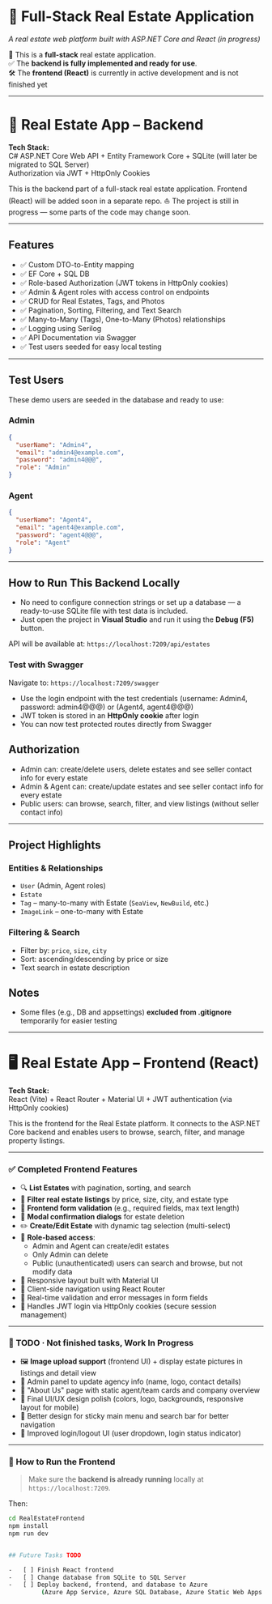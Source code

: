 # 🏡 Full-Stack Real Estate Application

_A real estate web platform built with ASP.NET Core and React (in progress)_

🚧 This is a **full-stack** real estate application.  
 ✅ The **backend is fully implemented and ready for use**.  
 🛠️ The **frontend (React)** is currently in active development and is not finished yet

---

# 🏣 Real Estate App – Backend

**Tech Stack:**  
C# ASP.NET Core Web API + Entity Framework Core + SQLite (will later be migrated to SQL Server)  
Authorization via JWT + HttpOnly Cookies

This is the backend part of a full-stack real estate application. Frontend (React) will be added soon in a separate repo.
⛵ The project is still in progress — some parts of the code may change soon.

---

## Features

- ✅ Custom DTO-to-Entity mapping
- ✅ EF Core + SQL DB
- ✅ Role-based Authorization (JWT tokens in HttpOnly cookies)
- ✅ Admin & Agent roles with access control on endpoints
- ✅ CRUD for Real Estates, Tags, and Photos
- ✅ Pagination, Sorting, Filtering, and Text Search
- ✅ Many-to-Many (Tags), One-to-Many (Photos) relationships
- ✅ Logging using Serilog
- ✅ API Documentation via Swagger
- ✅ Test users seeded for easy local testing

---

## Test Users

These demo users are seeded in the database and ready to use:

### Admin

```json
{
  "userName": "Admin4",
  "email": "admin4@example.com",
  "password": "admin4@@@",
  "role": "Admin"
}
```

### Agent

```json
{
  "userName": "Agent4",
  "email": "agent4@example.com",
  "password": "agent4@@@",
  "role": "Agent"
}
```

---

## How to Run This Backend Locally

- No need to configure connection strings or set up a database — a ready-to-use SQLite file with test data is included.
- Just open the project in **Visual Studio** and run it using the **Debug (F5)** button.

API will be available at: `https://localhost:7209/api/estates`

### Test with Swagger

Navigate to: `https://localhost:7209/swagger`

- Use the login endpoint with the test credentials (username: Admin4, password: admin4@@@) or (Agent4, agent4@@@)
- JWT token is stored in an **HttpOnly cookie** after login
- You can now test protected routes directly from Swagger

## Authorization

- Admin can: create/delete users, delete estates and see seller contact info for every estate
- Admin & Agent can: create/update estates and see seller contact info for every estate
- Public users: can browse, search, filter, and view listings (without seller contact info)

---

## Project Highlights

### Entities & Relationships

- `User` (Admin, Agent roles)
- `Estate`
- `Tag` – many-to-many with Estate (`SeaView`, `NewBuild`, etc.)
- `ImageLink` – one-to-many with Estate

### Filtering & Search

- Filter by: `price`, `size`, `city`
- Sort: ascending/descending by price or size
- Text search in estate description

## Notes

- Some files (e.g., DB and appsettings) **excluded from .gitignore** temporarily for easier testing

---

# 🖥️ Real Estate App – Frontend (React)

**Tech Stack:**  
React (Vite) + React Router + Material UI + JWT authentication (via HttpOnly cookies)

This is the frontend for the Real Estate platform. It connects to the ASP.NET Core backend and enables users to browse, search, filter, and manage property listings.

---

### ✅ Completed Frontend Features

- 🔍 **List Estates** with pagination, sorting, and search
- 🎯 **Filter real estate listings** by price, size, city, and estate type
- 🧾 **Frontend form validation** (e.g., required fields, max text length)
- 🧠 **Modal confirmation dialogs** for estate deletion
- ✏️ **Create/Edit Estate** with dynamic tag selection (multi-select)
- 👥 **Role-based access**:
  - Admin and Agent can create/edit estates
  - Only Admin can delete
  - Public (unauthenticated) users can search and browse, but not modify data
- 💅 Responsive layout built with Material UI
- 🔄 Client-side navigation using React Router
- 💬 Real-time validation and error messages in form fields
- 🔐 Handles JWT login via HttpOnly cookies (secure session management)

---

### 🚧 TODO · Not finished tasks, Work In Progress

- 🖼️ **Image upload support** (frontend UI) + display estate pictures in listings and detail view
- 🧾 Admin panel to update agency info (name, logo, contact details)
- 🧠 "About Us" page with static agent/team cards and company overview
- 📱 Final UI/UX design polish (colors, logo, backgrounds, responsive layout for mobile)
- 🧱 Better design for sticky main menu and search bar for better navigation
- 🔄 Improved login/logout UI (user dropdown, login status indicator)

---

### 🧪 How to Run the Frontend

> Make sure the **backend is already running** locally at `https://localhost:7209`.

Then:

```bash
cd RealEstateFrontend
npm install
npm run dev


## Future Tasks TODO

-   [ ] Finish React frontend
-   [ ] Change database from SQLite to SQL Server
-   [ ] Deploy backend, frontend, and database to Azure
         (Azure App Service, Azure SQL Database, Azure Static Web Apps – or Netlify for frontend)
```
